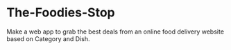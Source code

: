 # The-Foodies-Stop
Make a web app to grab the best deals from an online food delivery website based on Category and Dish.
